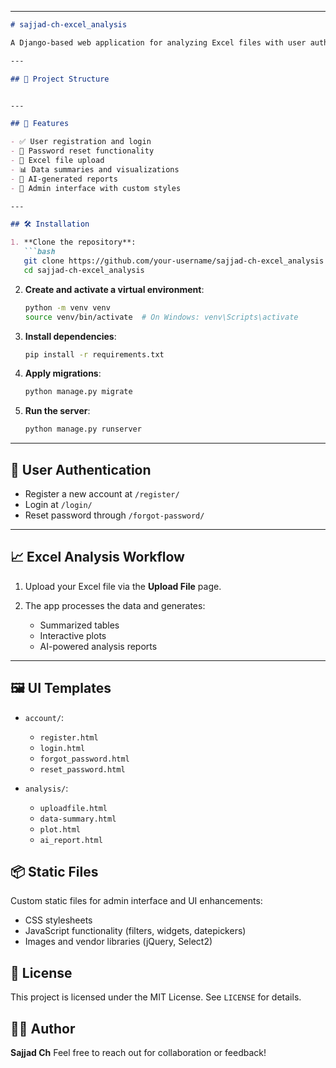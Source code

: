 
---

```markdown
# sajjad-ch-excel_analysis

A Django-based web application for analyzing Excel files with user authentication and AI-assisted reporting. This project supports user registration, file uploads, and interactive data visualization.

---

## 📁 Project Structure


---

## 🚀 Features

- ✅ User registration and login
- 🔐 Password reset functionality
- 📁 Excel file upload
- 📊 Data summaries and visualizations
- 🧠 AI-generated reports
- 📂 Admin interface with custom styles

---

## 🛠 Installation

1. **Clone the repository**:
   ```bash
   git clone https://github.com/your-username/sajjad-ch-excel_analysis.git
   cd sajjad-ch-excel_analysis
````

2. **Create and activate a virtual environment**:

   ```bash
   python -m venv venv
   source venv/bin/activate  # On Windows: venv\Scripts\activate
   ```

3. **Install dependencies**:

   ```bash
   pip install -r requirements.txt
   ```

4. **Apply migrations**:

   ```bash
   python manage.py migrate
   ```

5. **Run the server**:

   ```bash
   python manage.py runserver
   ```

---

## 👤 User Authentication

* Register a new account at `/register/`
* Login at `/login/`
* Reset password through `/forgot-password/`

---

## 📈 Excel Analysis Workflow

1. Upload your Excel file via the **Upload File** page.
2. The app processes the data and generates:

   * Summarized tables
   * Interactive plots
   * AI-powered analysis reports

---

## 🖼 UI Templates

* `account/`:

  * `register.html`
  * `login.html`
  * `forgot_password.html`
  * `reset_password.html`

* `analysis/`:

  * `uploadfile.html`
  * `data-summary.html`
  * `plot.html`
  * `ai_report.html`



## 📦 Static Files

Custom static files for admin interface and UI enhancements:

* CSS stylesheets
* JavaScript functionality (filters, widgets, datepickers)
* Images and vendor libraries (jQuery, Select2)



## 📄 License

This project is licensed under the MIT License. See `LICENSE` for details.



## 🙋‍♂️ Author

**Sajjad Ch**
Feel free to reach out for collaboration or feedback!


